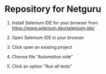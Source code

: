 ﻿# Repository for Netguru
 

1. Install Selenium IDE for your browser from https://www.selenium.dev/selenium-ide/

2. Open Selenium IDE in your browser

3. Click open an existing project

4. Choose file "Automation.side"

5. Click an option "Run all tests"